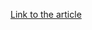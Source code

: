 [Link to the article](https://blog.talosintelligence.com/a-message-from-bruce-the-mechanical-shark/)
